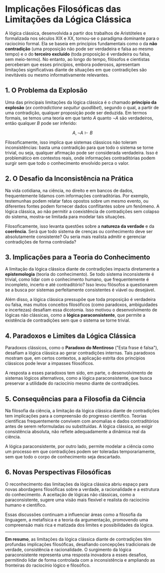 # Implicações Filosóficas das Limitações da Lógica Clássica

A lógica clássica, desenvolvida a partir dos trabalhos de Aristóteles e formalizada nos séculos XIX e XX, tornou-se o paradigma dominante para o raciocínio formal. Ela se baseia em princípios fundamentais como o da **não contradição** (uma proposição não pode ser verdadeira e falsa ao mesmo tempo) e o do **terceiro excluído** (toda proposição é verdadeira ou falsa, sem meio-termo). No entanto, ao longo do tempo, filósofos e cientistas perceberam que esses princípios, embora poderosos, apresentam limitações significativas diante de situações em que contradições são inevitáveis ou mesmo informativamente relevantes.

## 1. O Problema da Explosão

Uma das principais limitações da lógica clássica é o chamado **princípio da explosão** (*ex contradictione sequitur quodlibet*), segundo o qual, a partir de uma contradição, qualquer proposição pode ser deduzida. Em termos formais, se temos uma teoria em que tanto $A$ quanto $\neg A$ são verdadeiros, então qualquer $B$ pode ser inferido:

$$
A, \neg A \vdash B
$$

Filosoficamente, isso implica que sistemas clássicos não toleram inconsistências: basta uma contradição para que todo o sistema se torne trivial, ou seja, qualquer afirmação pode ser considerada verdadeira. Isso é problemático em contextos reais, onde informações contraditórias podem surgir sem que todo o conhecimento envolvido perca o valor.

## 2. O Desafio da Inconsistência na Prática

Na vida cotidiana, na ciência, no direito e em bancos de dados, frequentemente lidamos com informações contraditórias. Por exemplo, testemunhas podem relatar fatos opostos sobre um mesmo evento, ou diferentes fontes podem fornecer dados conflitantes sobre um fenômeno. A lógica clássica, ao não permitir a coexistência de contradições sem colapso do sistema, mostra-se limitada para modelar tais situações.

Filosoficamente, isso levanta questões sobre a **natureza da verdade** e da **coerência**. Será que todo sistema de crenças ou conhecimento deve ser absolutamente consistente? Ou seria mais realista admitir e gerenciar contradições de forma controlada?

## 3. Implicações para a Teoria do Conhecimento

A limitação da lógica clássica diante de contradições impacta diretamente a **epistemologia** (teoria do conhecimento). Se todo sistema inconsistente é trivial, como lidar com o conhecimento humano, que frequentemente é incompleto, incerto e até contraditório? Isso levou filósofos a questionarem se a busca por sistemas perfeitamente consistentes é viável ou desejável.

Além disso, a lógica clássica pressupõe que toda proposição é verdadeira ou falsa, mas muitos conceitos filosóficos (como paradoxos, ambiguidades e incertezas) desafiam essa dicotomia. Isso motivou o desenvolvimento de lógicas não clássicas, como a **lógica paraconsistente**, que permite a existência de contradições sem que o sistema se torne trivial.

## 4. Paradoxos e Limites da Lógica Clássica

Paradoxos clássicos, como o **Paradoxo do Mentiroso** ("Esta frase é falsa"), desafiam a lógica clássica ao gerar contradições internas. Tais paradoxos mostram que, em certos contextos, a aplicação estrita dos princípios clássicos pode levar a impasses filosóficos.

A resposta a esses paradoxos tem sido, em parte, o desenvolvimento de sistemas lógicos alternativos, como a lógica paraconsistente, que busca preservar a utilidade do raciocínio mesmo diante de contradições.

## 5. Consequências para a Filosofia da Ciência

Na filosofia da ciência, a limitação da lógica clássica diante de contradições tem implicações para a compreensão do progresso científico. Teorias científicas frequentemente convivem com anomalias e dados contraditórios antes de serem reformuladas ou substituídas. A lógica clássica, ao exigir consistência absoluta, não reflete adequadamente a dinâmica real da ciência.

A lógica paraconsistente, por outro lado, permite modelar a ciência como um processo em que contradições podem ser toleradas temporariamente, sem que todo o corpo de conhecimento seja descartado.

## 6. Novas Perspectivas Filosóficas

O reconhecimento das limitações da lógica clássica abriu espaço para novas abordagens filosóficas sobre a verdade, a racionalidade e a estrutura do conhecimento. A aceitação de lógicas não clássicas, como a paraconsistente, sugere uma visão mais flexível e realista do raciocínio humano e científico.

Essas discussões continuam a influenciar áreas como a filosofia da linguagem, a metafísica e a teoria da argumentação, promovendo uma compreensão mais rica e matizada dos limites e possibilidades da lógica.

---

**Em resumo**, as limitações da lógica clássica diante de contradições têm profundas implicações filosóficas, desafiando concepções tradicionais de verdade, consistência e racionalidade. O surgimento da lógica paraconsistente representa uma resposta inovadora a esses desafios, permitindo lidar de forma controlada com a inconsistência e ampliando as fronteiras do raciocínio lógico e filosófico.